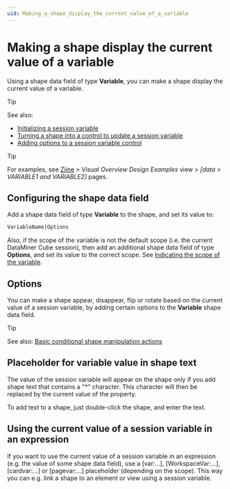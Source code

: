 ```yaml
---
uid: Making_a_shape_display_the_current_value_of_a_variable
---
```


# Making a shape display the current value of a variable

Using a shape data field of type **Variable**, you can make a shape display the current value of a variable.

> [!TIP]
> See also:
>
> - [Initializing a session variable](xref:Initializing_a_session_variable)
> - [Turning a shape into a control to update a session variable](xref:Turning_a_shape_into_a_control_to_update_a_session_variable)
> - [Adding options to a session variable control](xref:Adding_options_to_a_session_variable_control)

> [!TIP]
> For examples, see [Ziine](xref:ZiineDemoSystem) > *Visual Overview Design Examples* view > *[data > VARIABLE1 and VARIABLE2]* pages.

## Configuring the shape data field

Add a shape data field of type **Variable** to the shape, and set its value to:

```txt
VariableName|Options
```

Also, if the scope of the variable is not the default scope (i.e. the current DataMiner Cube session), then add an additional shape data field of type **Options**, and set its value to the correct scope. See [Indicating the scope of the variable](xref:Turning_a_shape_into_a_control_to_update_a_session_variable#indicating-the-scope-of-the-variable).

## Options

You can make a shape appear, disappear, flip or rotate based on the current value of a session variable, by adding certain options to the **Variable** shape data field.

> [!TIP]
> See also: [Basic conditional shape manipulation actions](xref:Basic_conditional_shape_manipulation_actions)

## Placeholder for variable value in shape text

The value of the session variable will appear on the shape only if you add shape text that contains a "\*" character. This character will then be replaced by the current value of the property.

To add text to a shape, just double-click the shape, and enter the text.

## Using the current value of a session variable in an expression

If you want to use the current value of a session variable in an expression (e.g. the value of some shape data field), use a \[var:...\], \[WorkspaceVar:...\], \[cardvar:...\] or \[pagevar:...\] placeholder (depending on the scope). This way you can e.g. link a shape to an element or view using a session variable.
